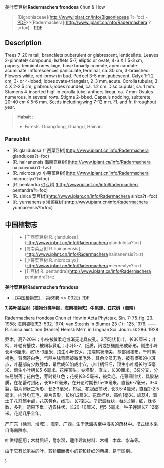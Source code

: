 美叶菜豆树 **Radermachera frondosa** Chun & How

> [Bignoniaceae](http://www.iplant.cn/info/Bignoniaceae ?t=foc) - [PDF](http://iplant.cn/foc/pdf/Bignoniaceae.pdf)>>[Radermachera](http://www.iplant.cn/info/Radermachera ?t=foc) - [PDF](http://www.iplant.cn/foc/pdf/Radermachera.pdf)

## Description

Trees 7-20 m tall; branchlets puberulent or glabrescent, lenticellate. Leaves 2-pinnately compound; leaflets 5-7, elliptic or ovate, 4-6 X 1.5-3 cm, papery, terminal ones large, base broadly cuneate, apex caudate-acuminate. Inflorescences paniculate, terminal, ca. 30 cm, 3-branched. Flowers white, red-brown in bud. Pedicel 3-5 mm, pubescent. Calyx 1-1.2 cm, 3- or 4-lobed; lobes ovate-triangular, 2-3 mm, acute. Corolla tubular, 3-4 X 2-2.5 cm, glabrous; lobes rounded, ca. 1.2 cm. Disc cupular, ca. 1 mm. Stamens 4, inserted high in corolla tube; anthers linear, ca. 7 mm. Ovules numerous, in several rows. Stigma 2-lobed. Capsule nodding, subterete, 20-40 cm X 5-6 mm. Seeds including wing 7-12 mm. Fl. and fr. throughout year.

> **Habait** : 
>* Forests. Guangdong, Guangxi, Hainan.

### Parsublist

* [R.  glandulosa  广西菜豆树](http://www.iplant.cn/info/Radermachera glandulosa?t=foc)
* [R.  hainanensis  海南菜豆树](http://www.iplant.cn/info/Radermachera hainanensis?t=foc)
* [R.  microcalyx  小萼菜豆树](http://www.iplant.cn/info/Radermachera microcalyx?t=foc)
* [R.  pentandra  豇豆树](http://www.iplant.cn/info/Radermachera pentandra?t=foc)
* [R.  sinica  菜豆树](http://www.iplant.cn/info/Radermachera sinica?t=foc)
* [R.  yunnanensis  滇菜豆树](http://www.iplant.cn/info/Radermachera yunnanensis?t=foc)

## 中国植物志

> * [广西菜豆树  R.  glandulosa](http://www.iplant.cn/info/Radermachera glandulosa?t=z)
> * [海南菜豆树  R.  hainanensis](http://www.iplant.cn/info/Radermachera hainanensis?t=z)
> * [小萼菜豆树  R.  microcalyx](http://www.iplant.cn/info/Radermachera microcalyx?t=z)
> * [豇豆树  R.  pentandra](http://www.iplant.cn/info/Radermachera pentandra?t=z)

**美叶菜豆树 Radermachera frondosa**

* [《中国植物志》](http://www.iplant.cn/frps)- [第69卷](http://www.iplant.cn/frps/vol/69) >> 032页 [PDF](http://www.iplant.cn/frps/pdf/69/032.pdf)

**7.美叶菜豆树（植物分类学报，海南植物志）牛尾连、红花树（海南）**

Radermachera frondosa Chun et How in Acta Phytotax. Sin. 7: 75, fig. 23. 1958; 海南植物志3: 532. 1974; van Steenis in Blumea 23 (1) : 125. 1976. ——R. sinica auct. non (Hance) Hemsl: Merr. in Lingnan Sci. Journ. 6: 286. 1928.

乔木，高7-20米；小枝被微柔毛或渐无毛具皮孔。2回羽状复叶，长30厘米；叶柄、叶轴有槽纹，被粉状微毛；小叶5-7，纸质，阔或狭椭圆形或卵形，侧生小叶长4-6厘米，宽1.5-3厘米，顶生小叶较大，顶端尾状渐尖，基部阔楔形，千时黑褐色，背面苍白色，气除中脉背面被微柔毛外，其余全部无毛，被有很密的小斑点，叶基部有少数腺体，最后成凹陷成小穴，小叶柄纤细，顶生小叶柄长约15毫米，侧生小叶柄长5-6毫米。花序顶生，尖塔形，直立，长30厘米，3歧分叉，分枝易脱落；花白色，芽时褐红色；花梗长3-5毫米，被柔毛。花萼圆锥状，具胶粘质，在花蕾时封闭，长10-12毫米，在开花时期长15-18毫米，直径6-7毫米，3-4裂，裂片卵状三角形，长2-3毫米，短尖。花冠细筒状，长3.5-4厘米，直径2-2.5毫米，内外均无毛，裂片圆形，长约1.2厘米。花盘杯状，高约1毫米。雄蕊4，着生于花冠筒中部，花药黄色，线形，长7毫米。子房圆柱状，柱头2裂，胚，珠多数，多列。蒴果下垂，近圆柱状，长20-40厘米，粗5-6毫米。种子连翅长7-12毫米。花期几乎全年。

产广东（徐闻、增城）、海南、广西。生于低海拔至中海拔的疏林中。模式标本采自海南陵水。

叶供绿肥用；木材质轻，耐水湿，适作建筑材料、木桶、木盆、水车等。

由于它有长尾尖的叶、较纤细而极小的花和纤细的蒴果，易于区别。

}